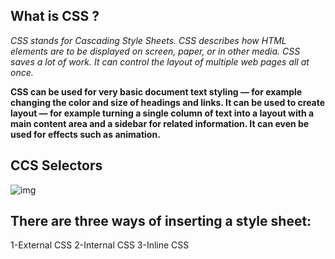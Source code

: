 ## What is CSS ?


*CSS stands for Cascading Style Sheets. CSS describes how HTML elements are to be displayed on screen, paper, or in other media. CSS saves a lot of work. It can control the layout of multiple web pages all at once.*

**CSS can be used for very basic document text styling — for example changing the color and size of headings and links. It can be used to create layout — for example turning a single column of text into a layout with a main content area and a sidebar for related information. It can even be used for effects such as animation.**

## CCS Selectors

![img](https://it.badykov.com/assets/img/blog/thumbs/types-of-css-selectors.png)

## There are three ways of inserting a style sheet:

1-External CSS
2-Internal CSS
3-Inline CSS

